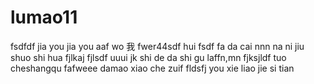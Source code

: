 # lumao11
fsdfdf
jia you 
jia you 
aaf wo 我
fwer44sdf 
hui fsdf
fa da cai nnn
na ni jiu shuo shi hua 
fjlkaj
fjlsdf
uuui
jk
shi de da shi gu laffn,mn
fjksjldf tuo cheshangqu
fafweee
damao xiao che zuif fldsfj
you xie liao jie 
si tian
